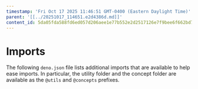 ```yaml
---
timestamp: 'Fri Oct 17 2025 11:46:51 GMT-0400 (Eastern Daylight Time)'
parent: '[[../20251017_114651.e2d4386d.md]]'
content_id: 5da05fda588fd6ed057d206aee1e77b552e2d2517126e7f9bee6f662bd7c0afe
---
```


# Imports

The following `deno.json` file lists additional imports that are available to help ease imports. In particular, the utility folder and the concept folder are available as the `@utils` and `@concepts` prefixes.

